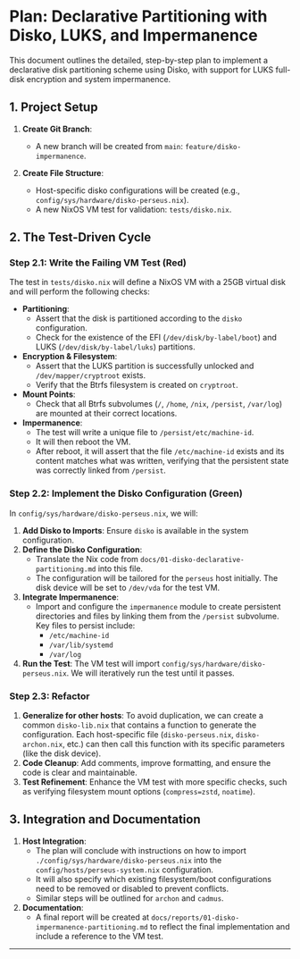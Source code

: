 # Plan: Declarative Partitioning with Disko, LUKS, and Impermanence

This document outlines the detailed, step-by-step plan to implement a declarative disk partitioning scheme using Disko, with support for LUKS full-disk encryption and system impermanence.

## 1. Project Setup

1.  **Create Git Branch**:

    - A new branch will be created from `main`: `feature/disko-impermanence`.

2.  **Create File Structure**:
    - Host-specific disko configurations will be created (e.g., `config/sys/hardware/disko-perseus.nix`).
    - A new NixOS VM test for validation: `tests/disko.nix`.

## 2. The Test-Driven Cycle

### Step 2.1: Write the Failing VM Test (Red)

The test in `tests/disko.nix` will define a NixOS VM with a 25GB virtual disk and will perform the following checks:

- **Partitioning**:
  - Assert that the disk is partitioned according to the `disko` configuration.
  - Check for the existence of the EFI (`/dev/disk/by-label/boot`) and LUKS (`/dev/disk/by-label/luks`) partitions.
- **Encryption & Filesystem**:
  - Assert that the LUKS partition is successfully unlocked and `/dev/mapper/cryptroot` exists.
  - Verify that the Btrfs filesystem is created on `cryptroot`.
- **Mount Points**:
  - Check that all Btrfs subvolumes (`/`, `/home`, `/nix`, `/persist`, `/var/log`) are mounted at their correct locations.
- **Impermanence**:
  - The test will write a unique file to `/persist/etc/machine-id`.
  - It will then reboot the VM.
  - After reboot, it will assert that the file `/etc/machine-id` exists and its content matches what was written, verifying that the persistent state was correctly linked from `/persist`.

### Step 2.2: Implement the Disko Configuration (Green)

In `config/sys/hardware/disko-perseus.nix`, we will:

1.  **Add Disko to Imports**: Ensure `disko` is available in the system configuration.
2.  **Define the Disko Configuration**:
    - Translate the Nix code from `docs/01-disko-declarative-partitioning.md` into this file.
    - The configuration will be tailored for the `perseus` host initially. The disk device will be set to `/dev/vda` for the test VM.
3.  **Integrate Impermanence**:
    - Import and configure the `impermanence` module to create persistent directories and files by linking them from the `/persist` subvolume. Key files to persist include:
      - `/etc/machine-id`
      - `/var/lib/systemd`
      - `/var/log`
4.  **Run the Test**: The VM test will import `config/sys/hardware/disko-perseus.nix`. We will iteratively run the test until it passes.

### Step 2.3: Refactor

1.  **Generalize for other hosts**: To avoid duplication, we can create a common `disko-lib.nix` that contains a function to generate the configuration. Each host-specific file (`disko-perseus.nix`, `disko-archon.nix`, etc.) can then call this function with its specific parameters (like the disk device).
2.  **Code Cleanup**: Add comments, improve formatting, and ensure the code is clear and maintainable.
3.  **Test Refinement**: Enhance the VM test with more specific checks, such as verifying filesystem mount options (`compress=zstd`, `noatime`).

## 3. Integration and Documentation

1.  **Host Integration**:
    - The plan will conclude with instructions on how to import `./config/sys/hardware/disko-perseus.nix` into the `config/hosts/perseus-system.nix` configuration.
    - It will also specify which existing filesystem/boot configurations need to be removed or disabled to prevent conflicts.
    - Similar steps will be outlined for `archon` and `cadmus`.
2.  **Documentation**:
    - A final report will be created at `docs/reports/01-disko-impermanence-partitioning.md` to reflect the final implementation and include a reference to the VM test.

---
